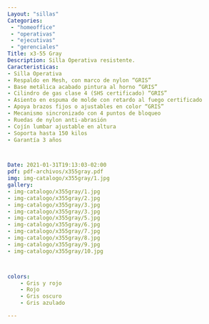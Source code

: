 ```yaml
---
Layout: "sillas"
Categories:
 - "homeoffice"
 - "operativas"
 - "ejecutivas"
 - "gerenciales"
Title: x3-55 Gray
Description: Silla Operativa resistente.
Caracteristicas: 
- Silla Operativa
- Respaldo en Mesh, con marco de nylon “GRIS”
- Base metálica acabado pintura al horno “GRIS”
- Cilindro de gas clase 4 (SHS certificado) “GRIS”
- Asiento en espuma de molde con retardo al fuego certificado
- Apoya brazos fijos o ajustables en color “GRIS”
- Mecanismo sincronizado con 4 puntos de bloqueo
- Ruedas de nylon anti-abrasión
- Cojín lumbar ajustable en altura
- Soporta hasta 150 kilos
- Garantía 3 años



Date: 2021-01-31T19:13:03-02:00
pdf: pdf-archivos/x355gray.pdf
img: img-catalogo/x355gray/1.jpg
gallery: 
- img-catalogo/x355gray/1.jpg
- img-catalogo/x355gray/2.jpg
- img-catalogo/x355gray/3.jpg
- img-catalogo/x355gray/3.jpg
- img-catalogo/x355gray/5.jpg
- img-catalogo/x355gray/6.jpg
- img-catalogo/x355gray/7.jpg
- img-catalogo/x355gray/8.jpg
- img-catalogo/x355gray/9.jpg
- img-catalogo/x355gray/10.jpg



colors:
    - Gris y rojo
    - Rojo 
    - Gris oscuro
    - Gris azulado

---
```


